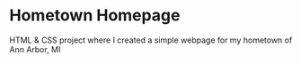 # Hometown Homepage
HTML & CSS project where I created a simple webpage for my hometown of Ann Arbor, MI

